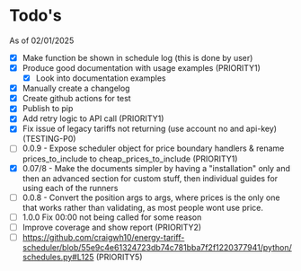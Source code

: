 # Todo's

As of 02/01/2025

- [x] Make function be shown in schedule log (this is done by user)
- [x] Produce good documentation with usage examples (PRIORITY1)
  - [x] Look into documentation examples
- [x] Manually create a changelog
- [x] Create github actions for test
- [x] Publish to pip
- [x] Add retry logic to API call (PRIORITY1)
- [x] Fix issue of legacy tariffs not returning (use account no and api-key) (TESTING-P0)
- [ ] 0.0.9 - Expose scheduler object for price boundary handlers & rename prices_to_include to cheap_prices_to_include (PRIORITY1)
- [x] 0.07/8 - Make the documents simpler by having a "installation" only and then an advanced section for custom stuff, then individual guides for using each of the runners
- [ ] 0.0.8 - Convert the position args to args, where prices is the only one that works rather than validating, as most people wont use price.
- [ ] 1.0.0 Fix 00:00 not being called for some reason
- [ ] Improve coverage and show report (PRIORITY2)
- [ ] https://github.com/craigwh10/energy-tariff-scheduler/blob/55e9c4e61324723db74c781bba7f2f1220377941/python/schedules.py#L125 (PRIORITY5)
